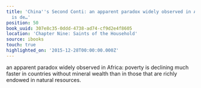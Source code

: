```yaml
---
title: 'China''s Second Conti: an apparent paradox widely observed in Africa: poverty
  is de…'
position: 50
book_uuid: 307e8c35-0ddd-4738-ad74-cf9d2e4f8605
location: 'Chapter Nine: Saints of the Household'
source: ibooks
touch: true
highlighted_on: '2015-12-28T00:00:00.000Z'
---
```


an apparent paradox widely observed in Africa: poverty is declining much faster in countries without mineral wealth than in those that are richly endowed in natural resources.